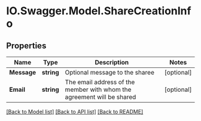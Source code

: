 # IO.Swagger.Model.ShareCreationInfo
## Properties

Name | Type | Description | Notes
------------ | ------------- | ------------- | -------------
**Message** | **string** | Optional message to the sharee | [optional] 
**Email** | **string** | The email address of the member with whom the agreement will be shared | [optional] 

[[Back to Model list]](../README.md#documentation-for-models) [[Back to API list]](../README.md#documentation-for-api-endpoints) [[Back to README]](../README.md)

